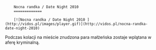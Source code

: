 
        Nocna randka / Date Night 2010 
        =============
        
        [![Nocna randka / Date Night 2010 ](http://vidos.pl/images/player.gif)](http://vidos.pl/nocna-randka-date-night-2010)
        
        
 Podczas kolacji na mieście znudzona para małżeńska zostaje wplątana w aferę kryminalną. 
    